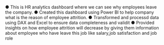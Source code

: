 ● This is HR analytics dashboard where we can see why employees leave the company.
● Created this dashboard using Power BI to help company what is the reason of employee attrition.
● Transformed and processd data using DAX and Excel to ensure data completeness and validit
● Provided insights on how employee attrition will decrease by giving them information about
employee who have leave this job like salary,job satisfaction and job role
